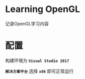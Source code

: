 # Learning OpenGL

记录OpenGL学习内容

# 配置

构建环境为 **`Visual Studio 2017`**

**`解决方案平台`** 选择 **`x86`** 即可正常运行
